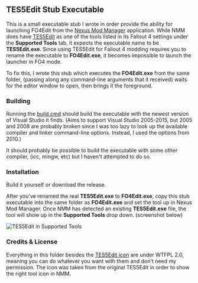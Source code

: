## TES5Edit Stub Executable

This is a small executable stub I wrote in order provide the ability for launching FO4Edit from the [Nexus Mod Manager](http://www.nexusmods.com/games/mods/modmanager/)
application. While NMM does have [TES5Edit](https://github.com/TES5Edit/TES5Edit) as one of the tools listed in its
Fallout 4 settings under the **Supported Tools** tab, it expects the executable name to be **TES5Edit.exe**. Since using
TES5Edit for Fallout 4 modding requires you to rename the executable to **FO4Edit.exe**, it becomes impossible to launch
the launcher in FO4 mode.

To fix this, I wrote this stub which executes the **FO4Edit.exe** from the same folder, (passing along any
command-line arguments that it received) waits for the editor window to open, then brings it the foreground. 

### Building

Running the [build.cmd](build.cmd) should build the executable with the newest version of Visual Studio it finds. (Aims
to support Visual Studio 2005-2015, but 2005 and 2008 are probably broken since I was too lazy to look up the available
compiler and linker command-line options. Instead, I used the options from 2010.)

It should probably be possible to build the executable with some other compiler, (icc, mingw, etc) but I haven't attempted
to do so.

### Installation

Build it yourself or download the release.

After you've renamed the real **TES5Edit.exe** to **FO4Edit.exe**, copy this stub executable into the same folder as
**FO4Edit.exe** and set the tool up in Nexus Mod Manager. Once NMM has detected an existing **TES5Edit.exe** file,
the tool will show up in the **Supported Tools** drop down. (screenshot below)

![TES5Edit in Supported Tools](http://i.imgur.com/uCtOBq8.png)

### Credits & License

Everything in this folder besides the [TES5Edit icon](TES5Edit.ico) are under WTFPL 2.0, meaning you can do whatever you
want with them and don't need my permission. The icon was taken from the original TES5Edit in order to show the right
tool icon in NMM.

